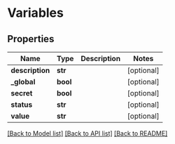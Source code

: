 # Variables

## Properties
Name | Type | Description | Notes
------------ | ------------- | ------------- | -------------
**description** | **str** |  | [optional] 
**_global** | **bool** |  | [optional] 
**secret** | **bool** |  | [optional] 
**status** | **str** |  | [optional] 
**value** | **str** |  | [optional] 

[[Back to Model list]](../README.md#documentation-for-models) [[Back to API list]](../README.md#documentation-for-api-endpoints) [[Back to README]](../README.md)


